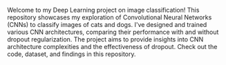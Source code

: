 
Welcome to my Deep Learning project on image classification! This repository showcases my exploration of Convolutional Neural Networks (CNNs) to classify images of cats and dogs. I've designed and trained various CNN architectures, comparing their performance with and without dropout regularization. The project aims to provide insights into CNN architecture complexities and the effectiveness of dropout. Check out the code, dataset, and findings in this repository. 
